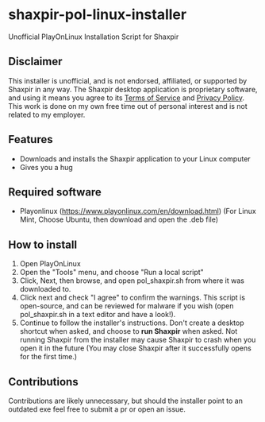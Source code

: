 # shaxpir-pol-linux-installer
Unofficial PlayOnLinux Installation Script for Shaxpir

## Disclaimer
This installer is unofficial, and is not endorsed, affiliated, or supported by Shaxpir in any way. The Shaxpir desktop application is proprietary software, and using it means you agree to its [Terms of Service](https://shaxpir.com/terms-of-service) and [Privacy Policy](https://shaxpir.com/privacy-policy). This work is done on my own free time out of personal interest and is not related to my employer. 

## Features
* Downloads and installs the Shaxpir application to your Linux computer
* Gives you a hug

## Required software
* Playonlinux (https://www.playonlinux.com/en/download.html)
(For Linux Mint, Choose Ubuntu, then download and open the .deb file)

## How to install
1. Open PlayOnLinux
2. Open the "Tools" menu, and choose "Run a local script"
3. Click, Next, then browse, and open pol_shaxpir.sh from where it was downloaded to. 
4. Click next and check "I agree" to confirm the warnings. This script is open-source, and can be reviewed for malware if you wish (open pol_shaxpir.sh in a text editor and have a look!).
5. Continue to follow the installer's instructions. Don't create a desktop shortcut when asked, and choose to **run Shaxpir** when asked. Not running Shaxpir from the installer may cause Shaxpir to crash when you open it in the future (You may close Shaxpir after it successfully opens for the first time.)

## Contributions
Contributions are likely unnecessary, but should the installer point to an outdated exe feel free to submit a pr or open an issue. 
